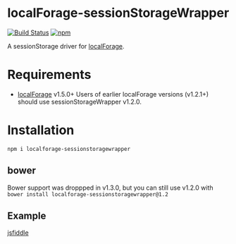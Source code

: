 localForage-sessionStorageWrapper
=================================
[![Build Status](https://travis-ci.org/localForage/localForage-sessionStorageWrapper.svg?branch=master)](https://travis-ci.org/localForage/localForage-sessionStorageWrapper)
[![npm](https://img.shields.io/npm/dm/localforage-sessionstoragewrapper.svg)](https://www.npmjs.com/package/localforage-sessionstoragewrapper)

A sessionStorage driver for [localForage](https://github.com/mozilla/localForage).

# Requirements

* [localForage](https://github.com/mozilla/localForage) v1.5.0+
  Users of earlier localForage versions (v1.2.1+) should use sessionStorageWrapper v1.2.0.

# Installation
`npm i localforage-sessionstoragewrapper`

## bower
Bower support was droppped in v1.3.0, but you can still use v1.2.0 with `bower install localforage-sessionstoragewrapper@1.2`

## Example
[jsfiddle](https://jsfiddle.net/m8o7t2pd/)
